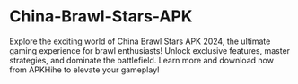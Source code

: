 # China-Brawl-Stars-APK
 Explore the exciting world of China Brawl Stars APK 2024, the ultimate gaming experience for brawl enthusiasts! Unlock exclusive features, master strategies, and dominate the battlefield. Learn more and download now from APKHihe to elevate your gameplay!
